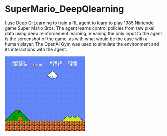 # SuperMario_DeepQlearning

I use Deep Q-Learning to train a RL agent to learn to play 1985 Nintendo game Super Mario Bros. The agent learns control policies from raw pixel data using deep reinforcement learning, meaning the only input to the agent is the screenshot of the game, as with what would be the case with a human player. The OpenAI Gym was used to simulate the environment and its interactions with the agent.

<img src="playback.gif" alt="Playback">

